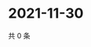 # 2021-11-30

共 0 条

<!-- BEGIN WEIBO -->
<!-- 最后更新时间 Tue Nov 30 2021 14:11:07 GMT+0800 (China Standard Time) -->

<!-- END WEIBO -->
